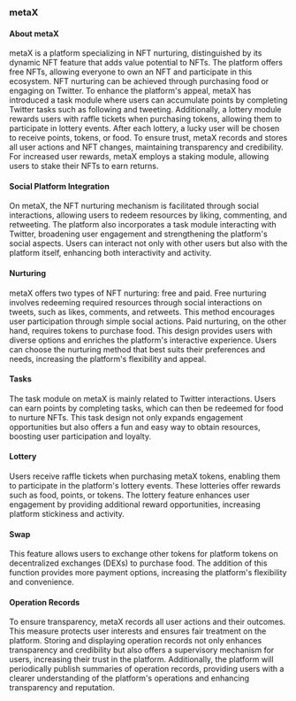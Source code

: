 ### metaX

#### About metaX

metaX is a platform specializing in NFT nurturing, distinguished by its dynamic NFT feature that adds value potential to NFTs. The platform offers free NFTs, allowing everyone to own an NFT and participate in this ecosystem. NFT nurturing can be achieved through purchasing food or engaging on Twitter. To enhance the platform's appeal, metaX has introduced a task module where users can accumulate points by completing Twitter tasks such as following and tweeting. Additionally, a lottery module rewards users with raffle tickets when purchasing tokens, allowing them to participate in lottery events. After each lottery, a lucky user will be chosen to receive points, tokens, or food. To ensure trust, metaX records and stores all user actions and NFT changes, maintaining transparency and credibility. For increased user rewards, metaX employs a staking module, allowing users to stake their NFTs to earn returns.

#### Social Platform Integration

On metaX, the NFT nurturing mechanism is facilitated through social interactions, allowing users to redeem resources by liking, commenting, and retweeting. The platform also incorporates a task module interacting with Twitter, broadening user engagement and strengthening the platform's social aspects. Users can interact not only with other users but also with the platform itself, enhancing both interactivity and activity.

#### Nurturing

metaX offers two types of NFT nurturing: free and paid. Free nurturing involves redeeming required resources through social interactions on tweets, such as likes, comments, and retweets. This method encourages user participation through simple social actions. Paid nurturing, on the other hand, requires tokens to purchase food. This design provides users with diverse options and enriches the platform's interactive experience. Users can choose the nurturing method that best suits their preferences and needs, increasing the platform's flexibility and appeal.

#### Tasks

The task module on metaX is mainly related to Twitter interactions. Users can earn points by completing tasks, which can then be redeemed for food to nurture NFTs. This task design not only expands engagement opportunities but also offers a fun and easy way to obtain resources, boosting user participation and loyalty.

#### Lottery

Users receive raffle tickets when purchasing metaX tokens, enabling them to participate in the platform's lottery events. These lotteries offer rewards such as food, points, or tokens. The lottery feature enhances user engagement by providing additional reward opportunities, increasing platform stickiness and activity.

#### Swap

This feature allows users to exchange other tokens for platform tokens on decentralized exchanges (DEXs) to purchase food. The addition of this function provides more payment options, increasing the platform's flexibility and convenience.

#### Operation Records

To ensure transparency, metaX records all user actions and their outcomes. This measure protects user interests and ensures fair treatment on the platform. Storing and displaying operation records not only enhances transparency and credibility but also offers a supervisory mechanism for users, increasing their trust in the platform. Additionally, the platform will periodically publish summaries of operation records, providing users with a clearer understanding of the platform's operations and enhancing transparency and reputation.

